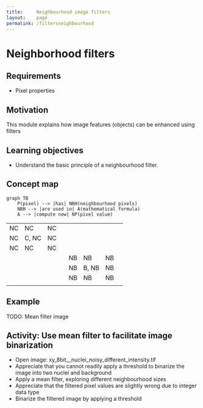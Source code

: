 ```yaml
---
title:     Neighbourhood image filters
layout:    page
permalink: /filtersneighbourhood
---
```


# Neighborhood filters

## Requirements

- Pixel properties

## Motivation

This module explains how image features (objects) can be enhanced using filters

## Learning objectives

- Understand the basic principle of a neighbourhood filter.

## Concept map

```mermaid
graph TB
	P(pixel) --> |has| NBH(neighbourhood pixels) 
	NBH --> |are used in| A(mathematical formula)
	A --> |compute new| NP(pixel value) 
```

|   |   |   |   |   |   |   |   |
|---|---|---|---|---|---|---|---|
| NC  | NC  | NC  |   |   |   |   |   |
| NC  | C, NC  | NC  |   |   |   |   |   |
| NC  | NC  | NC  |   |   |   |   |   |
|   |   |   |   | NB  | NB  | NB  |   |
|   |   |   |   |  NB | B, NB| NB  |   |
|   |   |   |   |  NB |  NB |  NB |   |
|   |   |   |   |   |   |   |   |

## Example

TODO: Mean filter image

## Activity: Use mean filter to facilitate image binarization

* Open image: xy_8bit__nuclei_noisy_different_intensity.tif
* Appreciate that you cannot readily apply a threshold to binarize the image into two nuclei and background
* Apply a mean filter, exploring different neighbourhood sizes
* Appreciate that the filtered pixel values are slightly wrong due to integer data type
* Binarize the filtered image by applying a threshold

